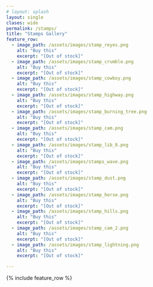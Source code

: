 ```yaml
---
# layout: splash
layout: single
clases: wide
permalink: /stamps/
title: "Stamps Gallery"
feature_row:
  - image_path: /assets/images/stamp_reyes.png
    alt: "Buy this"
    excerpt: "[Out of stock]"
  - image_path: /assets/images/stamp_crumble.png
    alt: "Buy this"
    excerpt: "[Out of stock]"
  - image_path: /assets/images/stamp_cowboy.png
    alt: "Buy this"
    excerpt: "[Out of stock]"
  - image_path: /assets/images/stamp_highway.png
    alt: "Buy this"
    excerpt: "[Out of stock]"
  - image_path: /assets/images/stamp_burning_tree.png
    alt: "Buy this"
    excerpt: "[Out of stock]"
  - image_path: /assets/images/stamp_cam.png
    alt: "Buy this"
    excerpt: "[Out of stock]"
  - image_path: /assets/images/stamp_lib_8.png
    alt: "Buy this"
    excerpt: "[Out of stock]"
  - image_path: /assets/images/stamps_wave.png
    alt: "Buy this"
    excerpt: "[Out of stock]"
  - image_path: /assets/images/stamp_dust.png
    alt: "Buy this"
    excerpt: "[Out of stock]"
  - image_path: /assets/images/stamp_horse.png
    alt: "Buy this"
    excerpt: "[Out of stock]"
  - image_path: /assets/images/stamp_hills.png
    alt: "Buy this"
    excerpt: "[Out of stock]"
  - image_path: /assets/images/stamp_cam_2.png
    alt: "Buy this"
    excerpt: "[Out of stock]"
  - image_path: /assets/images/stamp_lightning.png
    alt: "Buy this"
    excerpt: "[Out of stock]"

---
```


{% include feature_row %}